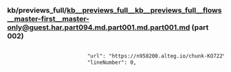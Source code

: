 ### kb/previews_full/kb__previews_full__kb__previews_full__flows__master-first__master-only@guest.har.part094.md.part001.md.part001.md (part 002)

```md

                          "url": "https://n958200.alteg.io/chunk-KO722YSM.js",
                          "lineNumber": 0,

```

```
